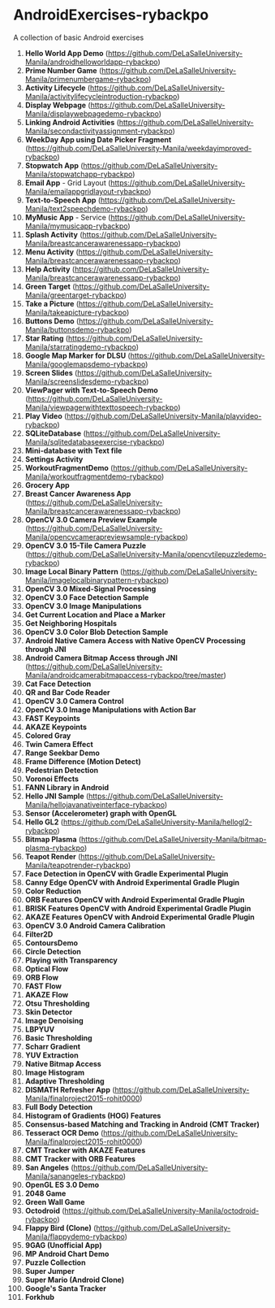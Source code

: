 # AndroidExercises-rybackpo

A collection of basic Android exercises

1. **Hello World App Demo** (https://github.com/DeLaSalleUniversity-Manila/androidhelloworldapp-rybackpo)
2. **Prime Number Game** (https://github.com/DeLaSalleUniversity-Manila/primenumbergame-rybackpo)
3. **Activity Lifecycle** (https://github.com/DeLaSalleUniversity-Manila/activitylifecycleintroduction-rybackpo)
4. **Display Webpage** (https://github.com/DeLaSalleUniversity-Manila/displaywebpagedemo-rybackpo)
5. **Linking Android Activities** (https://github.com/DeLaSalleUniversity-Manila/secondactivityassignment-rybackpo)
6. **WeekDay App using Date Picker Fragment** (https://github.com/DeLaSalleUniversity-Manila/weekdayimproved-rybackpo)
7. **Stopwatch App** (https://github.com/DeLaSalleUniversity-Manila/stopwatchapp-rybackpo)
8. **Email App** - Grid Layout (https://github.com/DeLaSalleUniversity-Manila/emailappgridlayout-rybackpo)
9. **Text-to-Speech App** (https://github.com/DeLaSalleUniversity-Manila/text2speechdemo-rybackpo)
10. **MyMusic App** - Service (https://github.com/DeLaSalleUniversity-Manila/mymusicapp-rybackpo)
11. **Splash Activity** (https://github.com/DeLaSalleUniversity-Manila/breastcancerawarenessapp-rybackpo)
12. **Menu Activity** (https://github.com/DeLaSalleUniversity-Manila/breastcancerawarenessapp-rybackpo)
13. **Help Activity** (https://github.com/DeLaSalleUniversity-Manila/breastcancerawarenessapp-rybackpo)
14. **Green Target** (https://github.com/DeLaSalleUniversity-Manila/greentarget-rybackpo)
15. **Take a Picture** (https://github.com/DeLaSalleUniversity-Manila/takeapicture-rybackpo)
16. **Buttons Demo** (https://github.com/DeLaSalleUniversity-Manila/buttonsdemo-rybackpo)
17. **Star Rating** (https://github.com/DeLaSalleUniversity-Manila/starratingdemo-rybackpo)
18. **Google Map Marker for DLSU** (https://github.com/DeLaSalleUniversity-Manila/googlemapsdemo-rybackpo)
19. **Screen Slides** (https://github.com/DeLaSalleUniversity-Manila/screenslidesdemo-rybackpo)
20. **ViewPager with Text-to-Speech Demo** (https://github.com/DeLaSalleUniversity-Manila/viewpagerwithtexttospeech-rybackpo)
21. **Play Video** (https://github.com/DeLaSalleUniversity-Manila/playvideo-rybackpo)
22. **SQLiteDatabase** (https://github.com/DeLaSalleUniversity-Manila/sqlitedatabaseexercise-rybackpo)
23. **Mini-database with Text file** 
24. **Settings Activity** 
25. **WorkoutFragmentDemo** (https://github.com/DeLaSalleUniversity-Manila/workoutfragmentdemo-rybackpo)
26. **Grocery App** 
27. **Breast Cancer Awareness App** (https://github.com/DeLaSalleUniversity-Manila/breastcancerawarenessapp-rybackpo)
28. **OpenCV 3.0 Camera Preview Example** (https://github.com/DeLaSalleUniversity-Manila/opencvcamerapreviewsample-rybackpo)
29. **OpenCV 3.0 15-Tile Camera Puzzle** (https://github.com/DeLaSalleUniversity-Manila/opencvtilepuzzledemo-rybackpo)
30. **Image Local Binary Pattern** (https://github.com/DeLaSalleUniversity-Manila/imagelocalbinarypattern-rybackpo)
31. **OpenCV 3.0 Mixed-Signal Processing**   
32. **OpenCV 3.0 Face Detection Sample** 
33. **OpenCV 3.0 Image Manipulations** 
34. **Get Current Location and Place a Marker** 
35. **Get Neighboring Hospitals** 
36. **OpenCV 3.0 Color Blob Detection Sample** 
37. **Android Native Camera Access with Native OpenCV Processing through JNI**
38. **Android Camera Bitmap Access through JNI**  (https://github.com/DeLaSalleUniversity-Manila/androidcamerabitmapaccess-rybackpo/tree/master)
39. **Cat Face Detection** 
40. **QR and Bar Code Reader** 
41. **OpenCV 3.0 Camera Control** 
42. **OpenCV 3.0 Image Manipulations with Action Bar**
43. **FAST Keypoints** 
44. **AKAZE Keypoints** 
45. **Colored Gray** 
46. **Twin Camera Effect**
47. **Range Seekbar Demo** 
48. **Frame Difference (Motion Detect)**
49. **Pedestrian Detection** 
50. **Voronoi Effects** 
51. **FANN Library in Android** 
52. **Hello JNI Sample** (https://github.com/DeLaSalleUniversity-Manila/hellojavanativeinterface-rybackpo)
53. **Sensor (Accelerometer) graph with OpenGL** 
54. **Hello GL2** (https://github.com/DeLaSalleUniversity-Manila/hellogl2-rybackpo)
55. **Bitmap Plasma** (https://github.com/DeLaSalleUniversity-Manila/bitmap-plasma-rybackpo)
56. **Teapot Render** (https://github.com/DeLaSalleUniversity-Manila/teapotrender-rybackpo)
57. **Face Detection in OpenCV with Gradle Experimental Plugin** 
58. **Canny Edge OpenCV with Android Experimental Gradle Plugin** 
59. **Color Reduction** 
60. **ORB Features OpenCV with Android Experimental Gradle Plugin** 
61. **BRISK Features OpenCV with Android Experimental Gradle Plugin** 
62. **AKAZE Features OpenCV with Android Experimental Gradle Plugin** 
63. **OpenCV 3.0 Android Camera Calibration** 
64. **Filter2D** 
65. **ContoursDemo** 
66. **Circle Detection** 
67. **Playing with Transparency** 
68. **Optical Flow** 
69. **ORB Flow** 
70. **FAST Flow** 
71. **AKAZE Flow** 
72. **Otsu Thresholding** 
73. **Skin Detector**
74. **Image Denoising** 
75. **LBPYUV** 
76. **Basic Thresholding** 
77. **Scharr Gradient**
78. **YUV Extraction** 
79. **Native Bitmap Access** 
80. **Image Histogram** 
81. **Adaptive Thresholding** 
82. **DISMATH Refresher App** (https://github.com/DeLaSalleUniversity-Manila/finalproject2015-rohit0000)
83. **Full Body Detection** 
84. **Histogram of Gradients (HOG) Features** 
85. **Consensus-based Matching and Tracking in Android (CMT Tracker)** 
86. **Tesseract OCR Demo** (https://github.com/DeLaSalleUniversity-Manila/finalproject2015-rohit0000)
87. **CMT Tracker with AKAZE Features** 
88. **CMT Tracker with ORB Features** 
89. **San Angeles** (https://github.com/DeLaSalleUniversity-Manila/sanangeles-rybackpo)
90. **OpenGL ES 3.0 Demo** 
91. **2048 Game** 
92. **Green Wall Game** 
93. **Octodroid** (https://github.com/DeLaSalleUniversity-Manila/octodroid-rybackpo)
94. **Flappy Bird (Clone)** (https://github.com/DeLaSalleUniversity-Manila/flappydemo-rybackpo)
95. **9GAG (Unofficial App)** 
96. **MP Android Chart Demo** 
97. **Puzzle Collection** 
98. **Super Jumper** 
99. **Super Mario (Android Clone)** 
100. **Google's Santa Tracker** 
101. **Forkhub** 
